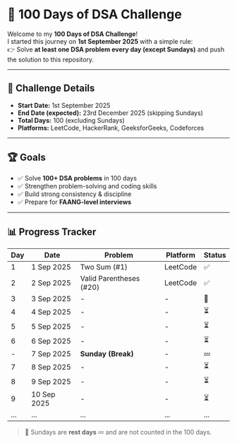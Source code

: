# 🚀 100 Days of DSA Challenge  

Welcome to my **100 Days of DSA Challenge**!  
I started this journey on **1st September 2025** with a simple rule:  
👉 Solve **at least one DSA problem every day (except Sundays)** and push the solution to this repository.  

---

## 📅 Challenge Details  

- **Start Date:** 1st September 2025  
- **End Date (expected):** 23rd December 2025 (skipping Sundays)  
- **Total Days:** 100 (excluding Sundays)  
- **Platforms:** LeetCode, HackerRank, GeeksforGeeks, Codeforces  

---

## 🏆 Goals  

- ✅ Solve **100+ DSA problems** in 100 days  
- ✅ Strengthen problem-solving and coding skills  
- ✅ Build strong consistency & discipline  
- ✅ Prepare for **FAANG-level interviews**  

---

## 📊 Progress Tracker  

| Day | Date       | Problem | Platform | Status |
|-----|------------|---------|----------|--------|
| 1   | 1 Sep 2025 | Two Sum (#1) | LeetCode | ✅ |
| 2   | 2 Sep 2025 | Valid Parentheses (#20) | LeetCode | ✅ |
| 3   | 3 Sep 2025 | - | - | 🔄 |
| 4   | 4 Sep 2025 | - | - | ⏳ |
| 5   | 5 Sep 2025 | - | - | ⏳ |
| 6   | 6 Sep 2025 | - | - | ⏳ |
| -   | 7 Sep 2025 | **Sunday (Break)** | - | 💤 |
| 7   | 8 Sep 2025 | - | - | ⏳ |
| 8   | 9 Sep 2025 | - | - | ⏳ |
| 9   | 10 Sep 2025| - | - | ⏳ |
| ... | ...        | ... | ... | ... |

> 📌 Sundays are **rest days** 💤 and are not counted in the 100 days.  



